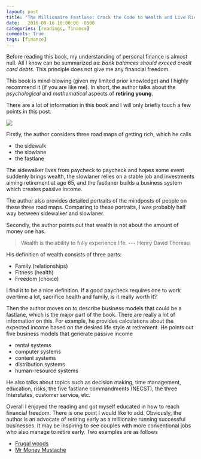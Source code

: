 ```yaml
---
layout: post
title: "The Millionaire Fastlane: Crack the Code to Wealth and Live Rich for a Lifetime by MJ DeMarco"
date:   2016-09-16 10:00:00 -0500
categories: [readings, finance]
comments: true
tags: [finance]
---
```


Before reading this book, my understanding of personal finance is almost null. All I know can be summarized as: *bank balances should exceed credit card debts*.
This principle does not give me any financial freedom.

This book is mind-blowing (given my limited prior knowledge) and I highly recommend it (if you are like me).
In short, the author talks about the *psychological* and *mathematical* aspects of **retiring young**.

There are a lot of information in this book and I will only briefly touch a few points in this post.

<a href="https://www.amazon.com/gp/product/0984358102/ref=as_li_tl?ie=UTF8&camp=1789&creative=9325&creativeASIN=0984358102&linkCode=as2&tag=nosarthur2016-20&linkId=8b5c5a5e53aa2ac088b0a7db33d06636" target="_blank"><img border="0" src="//ws-na.amazon-adsystem.com/widgets/q?_encoding=UTF8&MarketPlace=US&ASIN=0984358102&ServiceVersion=20070822&ID=AsinImage&WS=1&Format=_SL250_&tag=nosarthur2016-20" ></a><img src="//ir-na.amazon-adsystem.com/e/ir?t=nosarthur2016-20&l=am2&o=1&a=0984358102" width="1" height="1" border="0" alt="" style="border:none !important; margin:0px !important;" />


Firstly, the author considers three road maps of getting rich, which he calls

* the sidewalk
* the slowlane
* the fastlane

The sidewalker lives from paycheck to paycheck and hopes some 
event suddenly brings wealth, the slowlaner relies on a stable job 
and investments aiming retirement at age 65, and the fastlaner
builds a business system which creates passive income.

The author also provides detailed portraits of the mindposts of people on
these three road maps. Comparing to these portraits, I was probably half
way between sidewalker and slowlaner.

Secondly, the author points out that wealth is not about the amount of money one has.

> Wealth is the ability to fully experience life. --- Henry David Thoreau

His definition of wealth consists of three parts:

* Family (relationships)
* Fitness (health)
* Freedom (choice)

I find it to be a nice definition. If a good paycheck requires one to work
overtime a lot, sacrifice health and family, is it really worth it?

Then the author moves on to describe business models that could be a fastlane, which is the major part of the book.
There are really a lot of information on this.
For example, he provides calculations
about the expected income based on the desired life style at retirement.
He points out five business models that generate passive income

* rental systems
* computer systems
* content systems
* distribution systems
* human-resource systems

He also talks about topics such as
decision making, time management, education, risks, the five fastlane commandments (NECST), the three Interstates, customer service, etc.

Overall I enjoyed the reading and got myself educated in how to reach 
financial freedom. There is one point I would like to add. 
Obviously, the author is an advocate of retiring early as a millionaire 
running successful businesses. It may be inspiring to see couples with
more conventional jobs who also manage to retire early.
Two examples are as follows

* [Frugal woods](http://www.frugalwoods.com/)
* [Mr Money Mustache](http://www.mrmoneymustache.com/)


